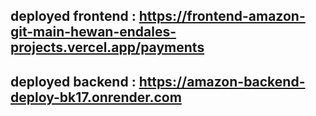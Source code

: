  
 
 
 ## deployed frontend : https://frontend-amazon-git-main-hewan-endales-projects.vercel.app/payments
## deployed backend : https://amazon-backend-deploy-bk17.onrender.com



<!-- https://github.com/Hewan-Endale/amazon-frontend -->
<!-- https://amazon-clone-evangadi.vercel.app/orders -->


